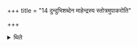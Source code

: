 +++
title = "14 दुन्दुभिशब्देन माहेन्द्रस्य स्तोत्रमुपाकरोति"

+++

<details><summary>थिते</summary>

दुन्दुभिशब्देन माहेन्द्रस्य स्तोत्रमुपाकरोति १४
</details>
